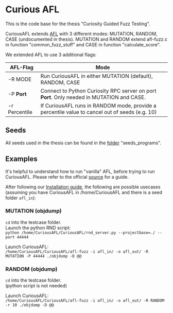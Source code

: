 # Curious AFL

This is the code base for the thesis "Curiosity Guided Fuzz Testing".
  
CuriousAFL extends [AFL](https://github.com/mirrorer/afl) with 3 different modes: MUTATION, RANDOM, CASE (undocumented in thesis). MUTATION and RANDOM extend afl-fuzz.c in function "common_fuzz_stuff" and CASE in function "calculate_score".

We extended AFL to use 3 additional flags:

| **AFL-Flag** | **Mode**   |
| --- | --- |
| -R MODE | Run CuriousAFL in either MUTATION (default), RANDOM, CASE   |
| -P **Port**| Connect to Python Curiosity RPC server on port **Port**. Only needed in MUTATION and CASE. |
| -r Percentile | If CuriousAFL runs in RANDOM mode, provide a percentile value to cancel out of seeds (e.g. 10) |

## Seeds  
All seeds used in the thesis can be found in the [folder](https://github.com/derdav3/CuriousAFL/tree/master/seeds_programs) "seeds_programs".

## Examples
It's helpful to understand how to run "vanilla" AFL, before trying to run CuriousAFL. Please refer to the official [source](http://lcamtuf.coredump.cx/afl/README.txt) for a guide.

After following our [Installation guide](https://github.com/derdav3/CuriousAFL/wiki/Installation), the following are possible usecases (assuming you have CuriousAFL in /home/CuriousAFL and there is a seed folder `afl_in`):

### MUTATION (objdump)
`cd` into the testcase folder.  
Launch the python RND script:  
`python /home/CuriousAFL/CuriousAFL/rnd_server.py --projectbase=./ --port 44444`

Launch CuriousAFL:  
`/home/CuriousAFL/CuriousAFL/afl-fuzz -i afl_in/ -o afl_out/ -R MUTATION -P 44444 ./objdump -D @@`

### RANDOM (objdump)
`cd` into the testcase folder.  
(python script is not needed)

Launch CuriousAFL:  
`/home/CuriousAFL/CuriousAFL/afl-fuzz -i afl_in/ -o afl_out/ -R RANDOM -r 10 ./objdump -D @@`

